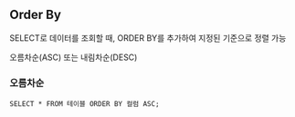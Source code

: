 <h2> Order By</h2>

SELECT로 데이터를 조회할 때, ORDER BY를 추가하여 지정된 기준으로 정렬 가능

오름차순(ASC) 또는 내림차순(DESC) 


<h3>오름차순</h3>

```
SELECT * FROM 테이블 ORDER BY 컬럼 ASC;
```
